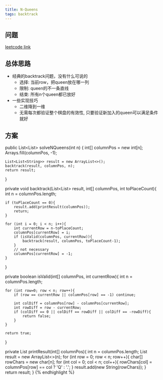 ```yaml
---
title: N-Queens
tags: backtrack
---
```


## 问题
[leetcode link](https://leetcode.com/problems/n-queens/description/)

## 总体思路
- 经典的backtrack问题，没有什么可说的
  - 选择: 当前row，把queen放在哪一列
  - 限制: queen的不一条直线
  - 结束: 所有n个queen都已放好
- 一些实现技巧
  - 二维降到一维
  - 无需每次都验证整个棋盘的有效性, 只要验证新加入的queen可以满足条件就好


## 方案
public List<List<String>> solveNQueens(int n) {
    int[] columnPos = new int[n];
    Arrays.fill(columnPos, -1);

    List<List<String>> result = new ArrayList<>();
    backtrack(result, columnPos, n);
    return result;
}

private void backtrack(List<List<String>> result, int[] columnPos, int toPlaceCount){
    int n = columnPos.length;

    if (toPlaceCount == 0){
        result.add(printResult(columnPos));
        return;
    }

    for (int i = 0; i < n; i++){
        int currentRow = n-toPlaceCount;
        columnPos[currentRow] = i;
        if (isValid(columnPos, currentRow)){
            backtrack(result, columnPos, toPlaceCount-1);
        }
        // not necessary
        columnPos[currentRow] = -1;
    }
}

private boolean isValid(int[] columnPos, int currentRow){
    int n = columnPos.length;

    for (int row=0; row < n; row++){
        if (row == currentRow || columnPos[row] == -1) continue;

        int colDiff = columnPos[row] - columnPos[currentRow];
        int rowDiff = row - currentRow;
        if (colDiff == 0 || colDiff == rowDiff || colDiff == -rowDiff){
            return false;
        }
    }

    return true;
}


private List<String> printResult(int[] columnPos){
    int n = columnPos.length;
    List<String> result = new ArrayList<>(n);
    for (int row = 0; row < n; row++){
        char[] rowChars = new char[n];
        for (int col = 0; col < n; col++){
            rowChars[col] = columnPos[row] == col ? 'Q' : '.';
        }
        result.add(new String(rowChars));
    }
    return result;
}
{% endhighlight %}
